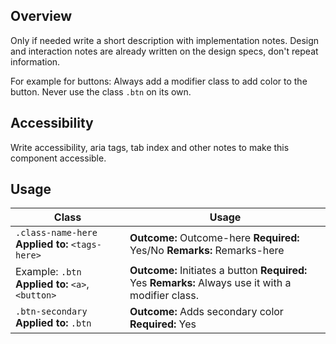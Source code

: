 ## Overview

Only if needed write a short description with implementation notes. Design and interaction notes are already written on the design specs, don't repeat information.

For example for buttons: Always add a modifier class to add color to the button. Never use the class `.btn` on its own.

## Accessibility

Write accessibility, aria tags, tab index and other notes to make this component accessible.

## Usage

| Class | Usage |
| -- | -- |
| `.class-name-here` **Applied to:** `<tags-here>` |  **Outcome:** Outcome-here **Required:** Yes/No **Remarks:** Remarks-here |
| Example: `.btn` **Applied to:** `<a>`, `<button>` |  **Outcome:** Initiates a button **Required:** Yes **Remarks:** Always use it with a modifier class. |
| `.btn-secondary` **Applied to:** `.btn` | **Outcome:** Adds secondary color **Required:** Yes |